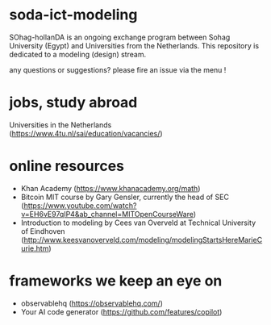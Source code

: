 # soda-ict-modeling
SOhag-hollanDA is an ongoing exchange program between Sohag University (Egypt) and Universities from the Netherlands. This repository is dedicated to a modeling (design) stream. 

any questions or suggestions? please fire an issue via the menu !

# jobs, study abroad
Universities in the Netherlands (https://www.4tu.nl/sai/education/vacancies/)

# online resources
- Khan Academy (https://www.khanacademy.org/math)
- Bitcoin MIT course by Gary Gensler, currently the head of SEC (https://www.youtube.com/watch?v=EH6vE97qIP4&ab_channel=MITOpenCourseWare)
- Introduction to modeling by Cees van Overveld at Technical University of Eindhoven (http://www.keesvanoverveld.com/modeling/modelingStartsHereMarieCurie.htm)

# frameworks we keep an eye on
- observablehq (https://observablehq.com/)
- Your AI code generator (https://github.com/features/copilot)
